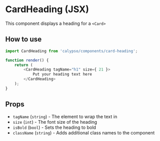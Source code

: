 # CardHeading (JSX)

This component displays a heading for a `<Card>`

## How to use

```js
import CardHeading from 'calypso/components/card-heading';

function render() {
	return (
		<CardHeading tagName="h1" size={ 21 }>
			Put your heading text here
		</CardHeading>
	);
}
```

## Props

- `tagName` (`string`) - The element to wrap the text in
- `size` (`int`) - The font size of the heading
- `isBold` (`bool`) - Sets the heading to bold
- `className` (`string`) - Adds additional class names to the component

